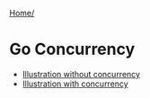 [Home/](https://github.com/harryosmar/go-playground/blob/master/readme.md)

# Go Concurrency

- [Illustration without concurrency](https://github.com/harryosmar/go-playground/blob/master/without_concurrency.md)
- [Illustration with concurrency](https://github.com/harryosmar/go-playground/blob/master/with_concurrency.md)


